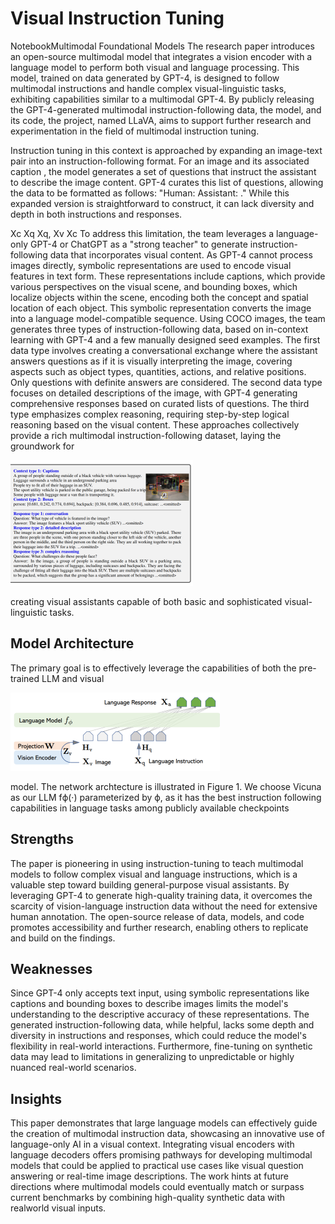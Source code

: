 # Visual Instruction Tuning

NotebookMultimodal Foundational Models The research paper introduces an open-source multimodal model that integrates a vision encoder with a language model to perform both visual and language processing. This model, trained on data generated by GPT-4, is designed to follow multimodal instructions and handle complex visual-linguistic tasks, exhibiting capabilities similar to a multimodal GPT-4. By publicly releasing the GPT-4-generated multimodal instruction-following data, the model, and its code, the project, named LLaVA, aims to support further research and experimentation in the field of multimodal instruction tuning.

Instruction tuning in this context is approached by expanding an image-text pair into an instruction-following format. For an image and its associated caption , the model generates a set of questions that instruct the assistant to describe the image content. GPT-4 curates this list of questions, allowing the data to be formatted as follows:
"Human: <STOP> Assistant: <STOP>." While this expanded version is straightforward to construct, it can lack diversity and depth in both instructions and responses.

Xc Xq Xq, Xv Xc To address this limitation, the team leverages a language-only GPT-4 or ChatGPT as a "strong teacher" to generate instruction-following data that incorporates visual content. As GPT-4 cannot process images directly, symbolic representations are used to encode visual features in text form. These representations include captions, which provide various perspectives on the visual scene, and bounding boxes, which localize objects within the scene, encoding both the concept and spatial location of each object. This symbolic representation converts the image into a language model-compatible sequence. Using COCO images, the team generates three types of instruction-following data, based on in-context learning with GPT-4 and a few manually designed seed examples. The first data type involves creating a conversational exchange where the assistant answers questions as if it is visually interpreting the image, covering aspects such as object types, quantities, actions, and relative positions. Only questions with definite answers are considered. The second data type focuses on detailed descriptions of the image, with GPT-4 generating comprehensive responses based on curated lists of questions. The third type emphasizes complex reasoning, requiring step-by-step logical reasoning based on the visual content. These approaches collectively provide a rich multimodal instruction-following dataset, laying the groundwork for

![0_image_0.png](0_image_0.png)

creating visual assistants capable of both basic and sophisticated visual-linguistic tasks.

## Model Architecture

The primary goal is to effectively leverage the capabilities of both the pre-trained LLM and visual

![1_image_0.png](1_image_0.png)

model. The network archtecture is illustrated in Figure 1. We choose Vicuna as our LLM fϕ(·)
parameterized by ϕ, as it has the best instruction following capabilities in language tasks among publicly available checkpoints

## Strengths

The paper is pioneering in using instruction-tuning to teach multimodal models to follow complex visual and language instructions, which is a valuable step toward building general-purpose visual assistants. By leveraging GPT-4 to generate high-quality training data, it overcomes the scarcity of vision-language instruction data without the need for extensive human annotation. The open-source release of data, models, and code promotes accessibility and further research, enabling others to replicate and build on the findings.

## Weaknesses

Since GPT-4 only accepts text input, using symbolic representations like captions and bounding boxes to describe images limits the model's understanding to the descriptive accuracy of these representations. The generated instruction-following data, while helpful, lacks some depth and diversity in instructions and responses, which could reduce the model's flexibility in real-world interactions. Furthermore, fine-tuning on synthetic data may lead to limitations in generalizing to unpredictable or highly nuanced real-world scenarios.

## Insights

This paper demonstrates that large language models can effectively guide the creation of multimodal instruction data, showcasing an innovative use of language-only AI in a visual context. Integrating visual encoders with language decoders offers promising pathways for developing multimodal models that could be applied to practical use cases like visual question answering or real-time image descriptions. The work hints at future directions where multimodal models could eventually match or surpass current benchmarks by combining high-quality synthetic data with realworld visual inputs.